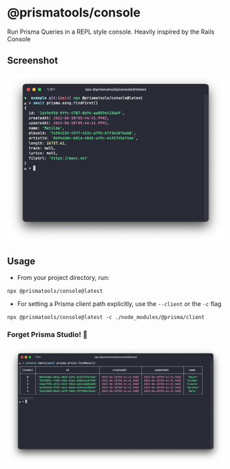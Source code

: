 # @prismatools/console

Run Prisma Queries in a REPL style console. Heavily inspired by the Rails Console

## Screenshot

![Screenshot](./docs/screenshot.png)

## Usage

- From your project directory, run:

```
npx @prismatools/console@latest
```

- For setting a Prisma client path explicitly, use the `--client` or the `-c` flag

```
npx @prismatools/console@latest -c ./node_modules/@prisma/client
```

### Forget Prisma Studio! 🤣

![Screenshot 2](./docs/screenshot2.png)
